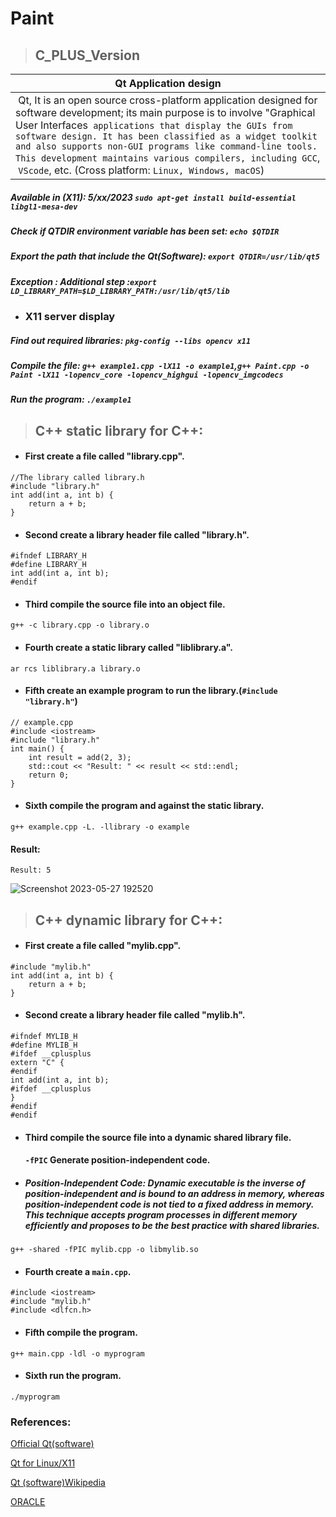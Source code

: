 # Paint

> ## C_PLUS_Version

|Qt Application design|
| --- | 
|  Qt, It is an open source cross-platform application designed for software development; its main purpose is to involve "Graphical User Interfaces` applications that display the GUIs from software design. It has been classified as a widget toolkit and also supports non-GUI programs like command-line tools. This development maintains various compilers, including GCC`,  `VScode`, etc. (Cross platform: `Linux, Windows, macOS`) |
##### Available in (X11): 5/xx/2023 `sudo apt-get install build-essential libgl1-mesa-dev`
##### Check if QTDIR environment variable has been set: `echo $QTDIR`
##### Export the path that include the Qt(Software): `export QTDIR=/usr/lib/qt5`
##### Exception : Additional step :`export LD_LIBRARY_PATH=$LD_LIBRARY_PATH:/usr/lib/qt5/lib`

* ### X11 server display
##### Find out required libraries: `pkg-config --libs opencv x11`
##### Compile the file: `g++ example1.cpp -lX11 -o example1`,`g++ Paint.cpp -o Paint -lX11 -lopencv_core -lopencv_highgui -lopencv_imgcodecs`
##### Run the program:  `./example1` 

> ## C++ static library for C++:
* #### First create a file called "library.cpp".
```
//The library called library.h
#include "library.h"
int add(int a, int b) {
    return a + b;
}
```
* #### Second create a library header file called "library.h".
```
#ifndef LIBRARY_H
#define LIBRARY_H
int add(int a, int b);
#endif
```
* #### Third compile the source file into an object file.
```
g++ -c library.cpp -o library.o
```

* #### Fourth create a static library called "liblibrary.a".
```
ar rcs liblibrary.a library.o
```

* #### Fifth create an example program to run the library.(`#include "library.h"`)
```
// example.cpp
#include <iostream>
#include "library.h"
int main() {
    int result = add(2, 3);
    std::cout << "Result: " << result << std::endl;
    return 0;
}
```

* #### Sixth compile the program and against the static library.
```
g++ example.cpp -L. -llibrary -o example
```

#### Result:
```
Result: 5
```


![Screenshot 2023-05-27 192520](https://github.com/WeiberNoname/Paint/assets/129390032/3a0899b3-394a-47a3-a677-f1b0f618c78a)


> ## C++ dynamic library for C++:
* #### First create a file called "mylib.cpp".
```
#include "mylib.h"
int add(int a, int b) {
    return a + b;
}
```
* #### Second create a library header file called "mylib.h".
```
#ifndef MYLIB_H
#define MYLIB_H
#ifdef __cplusplus
extern "C" {
#endif
int add(int a, int b);
#ifdef __cplusplus
}
#endif
#endif
```
* #### Third compile the source file into a dynamic shared library file.
    #### `-fPIC` Generate position-independent code.
* ##### Position-Independent Code: Dynamic executable is the inverse of position-independent and is bound to an address in memory, whereas position-independent code is not tied to a fixed address in memory. This technique accepts program processes in different memory efficiently and proposes to be the best practice with shared libraries. 
```
g++ -shared -fPIC mylib.cpp -o libmylib.so
```
* #### Fourth create a `main.cpp`.
```
#include <iostream>
#include "mylib.h"
#include <dlfcn.h>
```


* #### Fifth compile the program.
```
g++ main.cpp -ldl -o myprogram
```

* #### Sixth run the program.
```
./myprogram
```


### References:
[Official Qt(software)](https://wiki.qt.io/Install_Qt_5_on_Ubuntu)

[Qt for Linux/X11](https://doc.qt.io/qt-6/linux.html)

[Qt (software)Wikipedia](https://en.wikipedia.org/wiki/Qt_(software))

[ORACLE](https://docs.oracle.com/cd/E26505_01/html/E26506/glmqp.html)
